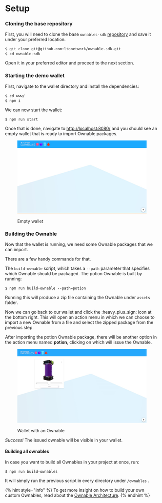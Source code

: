 # Setup

### Cloning the base repository

First, you will need to clone the base `ownables-sdk` [repository](https://github.com/ltonetwork/ownable-demo) and save it under your preferred location.

```shell-session
$ git clone git@github.com:ltonetwork/ownable-sdk.git
$ cd ownable-sdk
```

Open it in your preferred editor and proceed to the next section.

### Starting the demo wallet

First, navigate to the wallet directory and install the dependencies:

```shell-session
$ cd www/
$ npm i
```

We can now start the wallet:

```shell-session
$ npm run start
```

Once that is done, navigate to [http://localhost:8080/](http://localhost:8080/) and you should see an empty wallet that is ready to import Ownable packages.

<figure><img src="../../.gitbook/assets/ownables_wallet_empty.jpg" alt=""><figcaption><p>Empty wallet</p></figcaption></figure>



### Building the Ownable

Now that the wallet is running, we need some Ownable packages that we can import.

There are a few handy commands for that.

The `build-ownable` script, which takes a `--path` parameter that specifies which Ownable should be packaged. The potion Ownable is built by running:

```shell-session
$ npm run build-ownable --path=potion
```

Running this will produce a zip file containing the Ownable under `assets` folder.

Now we can go back to our wallet and click the :heavy\_plus\_sign: icon at the bottom right. This will open an action menu in which we can choose to import a new Ownable from a file and select the zipped package from the previous step.

After importing the potion Ownable package, there will be another option in the action menu named **potion**, clicking on which will issue the Ownable.

<figure><img src="../../.gitbook/assets/ownables_wallet_initialized.png" alt=""><figcaption><p>Wallet with an Ownable</p></figcaption></figure>

_Success!_ The issued ownable will be visible in your wallet.

#### Building all ownables

In case you want to build all Ownables in your project at once, run:

```shell-session
$ npm run build-ownables
```

It will simply run the previous script in every directory under `/ownables` .



{% hint style="info" %}
To get more insight on how to build your own custom Ownables, read about the [Ownable Architecture](ownable-architecture.md).
{% endhint %}
